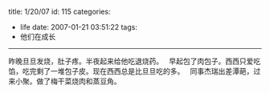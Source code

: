 title: 1/20/07
id: 115
categories:
  - life
date: 2007-01-21 03:51:22
tags:
  - 他们在成长
---

昨晚旦旦发烧，肚子疼。半夜起来给他吃退烧药。
 
早起包了肉包子。西西只爱吃馅，吃完剩了一堆包子皮。现在西西总是比旦旦吃的多。
 
同事杰瑞出差潭葩，过来小聚。做了梅干菜烧肉和蒸豆角。
 
 